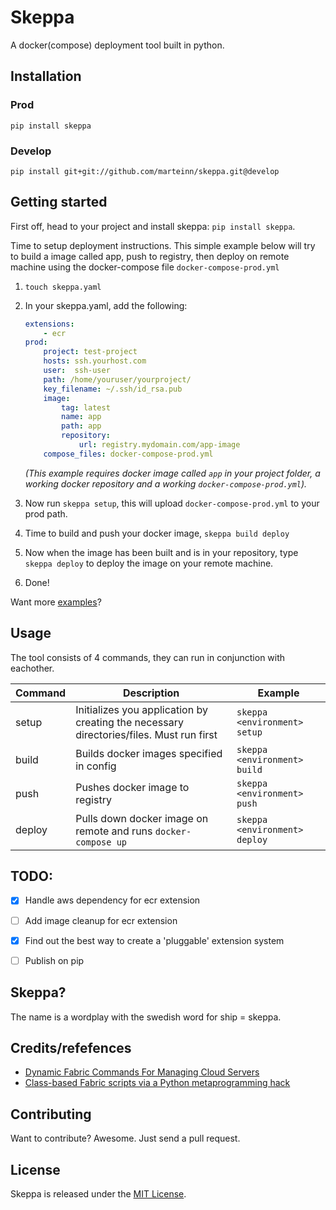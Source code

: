 # Skeppa

A docker(compose) deployment tool built in python. 


## Installation

### Prod

	pip install skeppa

### Develop

    pip install git+git://github.com/marteinn/skeppa.git@develop


## Getting started

First off, head to your project and install skeppa: `pip install skeppa`.

Time to setup deployment instructions. This simple example below will try to build a image called app, push to registry, then deploy on remote machine using the docker-compose file `docker-compose-prod.yml`

1. `touch skeppa.yaml`
2. In your skeppa.yaml, add the following:

    ```yaml
    extensions:
        - ecr
    prod:
        project: test-project
        hosts: ssh.yourhost.com
        user:  ssh-user
        path: /home/youruser/yourproject/
        key_filename: ~/.ssh/id_rsa.pub
        image:
            tag: latest
            name: app
            path: app
            repository:
                url: registry.mydomain.com/app-image
        compose_files: docker-compose-prod.yml
    ```
    
    _(This example requires docker image called `app` in your project folder, a working docker repository and a working `docker-compose-prod.yml`)._
    
3. Now run `skeppa setup`, this will upload `docker-compose-prod.yml` to your prod path.
4. Time to build and push your docker image, `skeppa build deploy`
5. Now when the image has been built and is in your repository, type `skeppa deploy` to deploy the image on your remote machine.
6. Done!
    
Want more [examples](https://github.com/marteinn/Skeppa/tree/develop/examples/)?
    

## Usage

The tool consists of 4 commands, they can run in conjunction with eachother.

|Command|Description|Example|
|----------|-------------|-------------|
|setup|Initializes you application by creating the necessary directories/files. Must run first|`skeppa <environment> setup`|
|build|Builds docker images specified in config|`skeppa <environment> build`|
|push|Pushes docker image to registry|`skeppa <environment> push`|
|deploy|Pulls down docker image on remote and runs `docker-compose up`|`skeppa <environment> deploy`|


## TODO:
- [x] Handle aws dependency for ecr extension
- [ ] Add image cleanup for ecr extension
- [x] Find out the best way to create a 'pluggable' extension system
- [ ] Publish on pip


## Skeppa?

The name is a wordplay with the swedish word for ship = skeppa.


## Credits/refefences

- [Dynamic Fabric Commands For Managing Cloud Servers](http://www.asktherelic.com/2011/02/17/dynamic-fabric-commands-for-managing-cloud-servers/)
- [Class-based Fabric scripts via a Python metaprogramming hack](http://www.saltycrane.com/blog/2010/09/class-based-fabric-scripts-metaprogramming-hack/)


## Contributing

Want to contribute? Awesome. Just send a pull request.


## License

Skeppa is released under the [MIT License](http://www.opensource.org/licenses/MIT).
